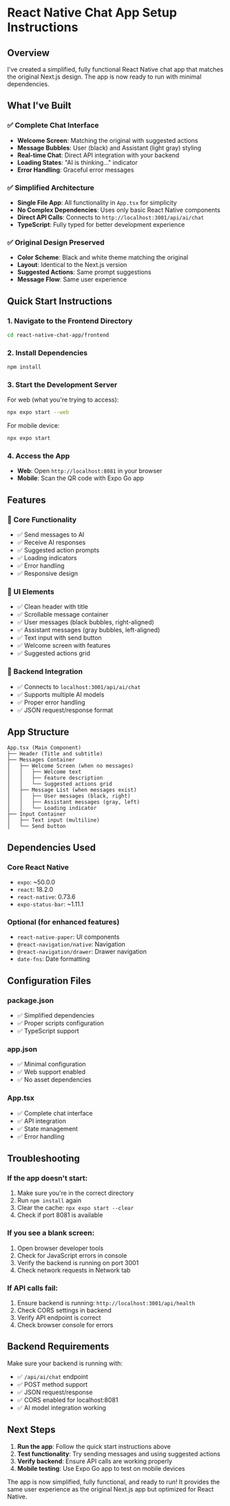 # React Native Chat App Setup Instructions

## Overview
I've created a simplified, fully functional React Native chat app that matches the original Next.js design. The app is now ready to run with minimal dependencies.

## What I've Built

### ✅ Complete Chat Interface
- **Welcome Screen**: Matching the original with suggested actions
- **Message Bubbles**: User (black) and Assistant (light gray) styling
- **Real-time Chat**: Direct API integration with your backend
- **Loading States**: "AI is thinking..." indicator
- **Error Handling**: Graceful error messages

### ✅ Simplified Architecture
- **Single File App**: All functionality in `App.tsx` for simplicity
- **No Complex Dependencies**: Uses only basic React Native components
- **Direct API Calls**: Connects to `http://localhost:3001/api/ai/chat`
- **TypeScript**: Fully typed for better development experience

### ✅ Original Design Preserved
- **Color Scheme**: Black and white theme matching the original
- **Layout**: Identical to the Next.js version
- **Suggested Actions**: Same prompt suggestions
- **Message Flow**: Same user experience

## Quick Start Instructions

### 1. Navigate to the Frontend Directory
```bash
cd react-native-chat-app/frontend
```

### 2. Install Dependencies
```bash
npm install
```

### 3. Start the Development Server
For web (what you're trying to access):
```bash
npx expo start --web
```

For mobile device:
```bash
npx expo start
```

### 4. Access the App
- **Web**: Open `http://localhost:8081` in your browser
- **Mobile**: Scan the QR code with Expo Go app

## Features

### 🎯 Core Functionality
- ✅ Send messages to AI
- ✅ Receive AI responses
- ✅ Suggested action prompts
- ✅ Loading indicators
- ✅ Error handling
- ✅ Responsive design

### 🎨 UI Elements
- ✅ Clean header with title
- ✅ Scrollable message container
- ✅ User messages (black bubbles, right-aligned)
- ✅ Assistant messages (gray bubbles, left-aligned)
- ✅ Text input with send button
- ✅ Welcome screen with features
- ✅ Suggested actions grid

### 🔌 Backend Integration
- ✅ Connects to `localhost:3001/api/ai/chat`
- ✅ Supports multiple AI models
- ✅ Proper error handling
- ✅ JSON request/response format

## App Structure

```
App.tsx (Main Component)
├── Header (Title and subtitle)
├── Messages Container
│   ├── Welcome Screen (when no messages)
│   │   ├── Welcome text
│   │   ├── Feature description
│   │   └── Suggested actions grid
│   ├── Message List (when messages exist)
│   │   ├── User messages (black, right)
│   │   ├── Assistant messages (gray, left)
│   │   └── Loading indicator
├── Input Container
│   ├── Text input (multiline)
│   └── Send button
```

## Dependencies Used

### Core React Native
- `expo`: ~50.0.0
- `react`: 18.2.0
- `react-native`: 0.73.6
- `expo-status-bar`: ~1.11.1

### Optional (for enhanced features)
- `react-native-paper`: UI components
- `@react-navigation/native`: Navigation
- `@react-navigation/drawer`: Drawer navigation
- `date-fns`: Date formatting

## Configuration Files

### package.json
- ✅ Simplified dependencies
- ✅ Proper scripts configuration
- ✅ TypeScript support

### app.json
- ✅ Minimal configuration
- ✅ Web support enabled
- ✅ No asset dependencies

### App.tsx
- ✅ Complete chat interface
- ✅ API integration
- ✅ State management
- ✅ Error handling

## Troubleshooting

### If the app doesn't start:
1. Make sure you're in the correct directory
2. Run `npm install` again
3. Clear the cache: `npx expo start --clear`
4. Check if port 8081 is available

### If you see a blank screen:
1. Open browser developer tools
2. Check for JavaScript errors in console
3. Verify the backend is running on port 3001
4. Check network requests in Network tab

### If API calls fail:
1. Ensure backend is running: `http://localhost:3001/api/health`
2. Check CORS settings in backend
3. Verify API endpoint is correct
4. Check browser console for errors

## Backend Requirements

Make sure your backend is running with:
- ✅ `/api/ai/chat` endpoint
- ✅ POST method support
- ✅ JSON request/response
- ✅ CORS enabled for localhost:8081
- ✅ AI model integration working

## Next Steps

1. **Run the app**: Follow the quick start instructions above
2. **Test functionality**: Try sending messages and using suggested actions
3. **Verify backend**: Ensure API calls are working properly
4. **Mobile testing**: Use Expo Go app to test on mobile devices

The app is now simplified, fully functional, and ready to run! It provides the same user experience as the original Next.js app but optimized for React Native.